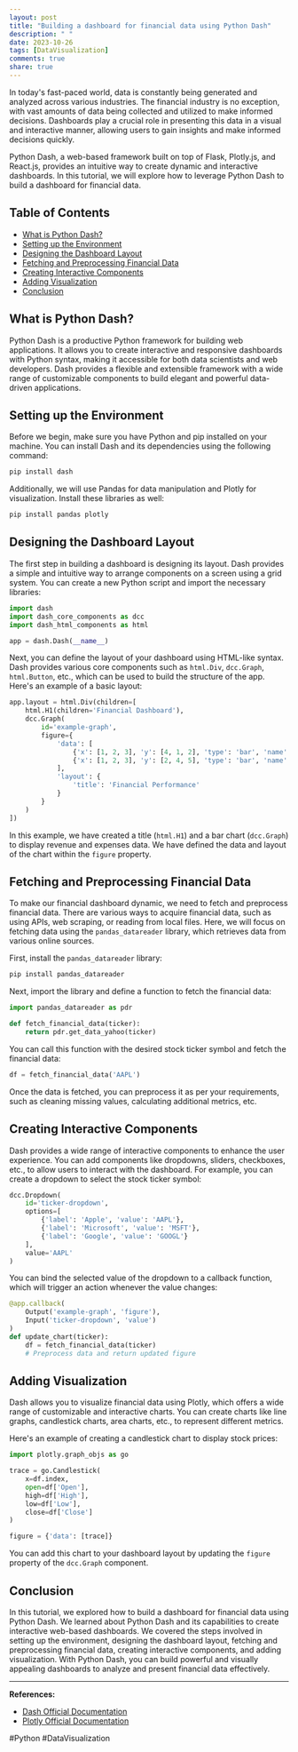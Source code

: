 ```yaml
---
layout: post
title: "Building a dashboard for financial data using Python Dash"
description: " "
date: 2023-10-26
tags: [DataVisualization]
comments: true
share: true
---
```


In today's fast-paced world, data is constantly being generated and analyzed across various industries. The financial industry is no exception, with vast amounts of data being collected and utilized to make informed decisions. Dashboards play a crucial role in presenting this data in a visual and interactive manner, allowing users to gain insights and make informed decisions quickly.

Python Dash, a web-based framework built on top of Flask, Plotly.js, and React.js, provides an intuitive way to create dynamic and interactive dashboards. In this tutorial, we will explore how to leverage Python Dash to build a dashboard for financial data.

## Table of Contents
- [What is Python Dash?](#what-is-python-dash)
- [Setting up the Environment](#setting-up-the-environment)
- [Designing the Dashboard Layout](#designing-the-dashboard-layout)
- [Fetching and Preprocessing Financial Data](#fetching-and-preprocessing-financial-data)
- [Creating Interactive Components](#creating-interactive-components)
- [Adding Visualization](#adding-visualization)
- [Conclusion](#conclusion)

## What is Python Dash?

Python Dash is a productive Python framework for building web applications. It allows you to create interactive and responsive dashboards with Python syntax, making it accessible for both data scientists and web developers. Dash provides a flexible and extensible framework with a wide range of customizable components to build elegant and powerful data-driven applications.

## Setting up the Environment

Before we begin, make sure you have Python and pip installed on your machine. You can install Dash and its dependencies using the following command:

```python
pip install dash
```

Additionally, we will use Pandas for data manipulation and Plotly for visualization. Install these libraries as well:

```python
pip install pandas plotly
```

## Designing the Dashboard Layout

The first step in building a dashboard is designing its layout. Dash provides a simple and intuitive way to arrange components on a screen using a grid system. You can create a new Python script and import the necessary libraries:

```python
import dash
import dash_core_components as dcc
import dash_html_components as html

app = dash.Dash(__name__)
```

Next, you can define the layout of your dashboard using HTML-like syntax. Dash provides various core components such as `html.Div`, `dcc.Graph`, `html.Button`, etc., which can be used to build the structure of the app. Here's an example of a basic layout:

```python
app.layout = html.Div(children=[
    html.H1(children='Financial Dashboard'),
    dcc.Graph(
        id='example-graph',
        figure={
            'data': [
                {'x': [1, 2, 3], 'y': [4, 1, 2], 'type': 'bar', 'name': 'Revenue'},
                {'x': [1, 2, 3], 'y': [2, 4, 5], 'type': 'bar', 'name': 'Expenses'},
            ],
            'layout': {
                'title': 'Financial Performance'
            }
        }
    )
])
```

In this example, we have created a title (`html.H1`) and a bar chart (`dcc.Graph`) to display revenue and expenses data. We have defined the data and layout of the chart within the `figure` property.

## Fetching and Preprocessing Financial Data

To make our financial dashboard dynamic, we need to fetch and preprocess financial data. There are various ways to acquire financial data, such as using APIs, web scraping, or reading from local files. Here, we will focus on fetching data using the `pandas_datareader` library, which retrieves data from various online sources.

First, install the `pandas_datareader` library:

```python
pip install pandas_datareader
```

Next, import the library and define a function to fetch the financial data:

```python
import pandas_datareader as pdr

def fetch_financial_data(ticker):
    return pdr.get_data_yahoo(ticker)
```

You can call this function with the desired stock ticker symbol and fetch the financial data:

```python
df = fetch_financial_data('AAPL')
```

Once the data is fetched, you can preprocess it as per your requirements, such as cleaning missing values, calculating additional metrics, etc.

## Creating Interactive Components

Dash provides a wide range of interactive components to enhance the user experience. You can add components like dropdowns, sliders, checkboxes, etc., to allow users to interact with the dashboard. For example, you can create a dropdown to select the stock ticker symbol:

```python
dcc.Dropdown(
    id='ticker-dropdown',
    options=[
        {'label': 'Apple', 'value': 'AAPL'},
        {'label': 'Microsoft', 'value': 'MSFT'},
        {'label': 'Google', 'value': 'GOOGL'}
    ],
    value='AAPL'
)
```

You can bind the selected value of the dropdown to a callback function, which will trigger an action whenever the value changes:

```python
@app.callback(
    Output('example-graph', 'figure'),
    Input('ticker-dropdown', 'value')
)
def update_chart(ticker):
    df = fetch_financial_data(ticker)
    # Preprocess data and return updated figure
```

## Adding Visualization

Dash allows you to visualize financial data using Plotly, which offers a wide range of customizable and interactive charts. You can create charts like line graphs, candlestick charts, area charts, etc., to represent different metrics.

Here's an example of creating a candlestick chart to display stock prices:

```python
import plotly.graph_objs as go

trace = go.Candlestick(
    x=df.index,
    open=df['Open'],
    high=df['High'],
    low=df['Low'],
    close=df['Close']
)

figure = {'data': [trace]}
```

You can add this chart to your dashboard layout by updating the `figure` property of the `dcc.Graph` component.

## Conclusion

In this tutorial, we explored how to build a dashboard for financial data using Python Dash. We learned about Python Dash and its capabilities to create interactive web-based dashboards. We covered the steps involved in setting up the environment, designing the dashboard layout, fetching and preprocessing financial data, creating interactive components, and adding visualization. With Python Dash, you can build powerful and visually appealing dashboards to analyze and present financial data effectively.

---

**References:**
- [Dash Official Documentation](https://dash.plotly.com/)
- [Plotly Official Documentation](https://plotly.com/python/)

#Python #DataVisualization